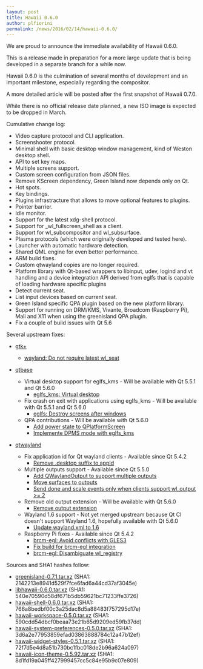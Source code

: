 ```yaml
---
layout: post
title: Hawaii 0.6.0
author: plfiorini
permalink: /news/2016/02/14/hawaii-0.6.0/
---
```


We are proud to announce the immediate availability of Hawaii 0.6.0.

This is a release made in preparation for a more large update that is being
developed in a separate branch for a while now.

Hawaii 0.6.0 is the culmination of several months of development and an
important milestone, especially regarding the compositor.

A more detailed article will be posted after the first snapshot of Hawaii 0.7.0.

While there is no official release date planned, a new ISO image is expected
to be dropped in March.

<!-- more -->

Cumulative change log:

* Video capture protocol and CLI application.
* Screenshooter protocol.
* Minimal shell with basic desktop window management, kind of Weston desktop shell.
* API to set key maps.
* Multiple screens support.
* Custom screen configuration from JSON files.
* Remove KScreen dependency, Green Island now depends only on Qt.
* Hot spots.
* Key bindings.
* Plugins infrastracture that allows to move optional features to plugins.
* Pointer barrier.
* Idle monitor.
* Support for the latest xdg-shell protocol.
* Support for _wl_fullscreen_shell as a client.
* Support for wl_subcompositor and wl_subsurface.
* Plasma protocols (which were originally developed and tested here).
* Launcher with automatic hardware detection.
* Shared QML engine for even better performance.
* ARM build fixes.
* Custom qtwayland copies are no longer required.
* Platform library with Qt-based wrappers to libinput, udev, logind and vt handling and a device integration API derived from eglfs that is capable of loading hardware specific plugins
* Detect current seat.
* List input devices based on current seat.
* Green Island specific QPA plugin based on the new platform library.
* Support for running on DRM/KMS, Vivante, Broadcom (Raspberry Pi), Mali and X11 when using the greenisland QPA plugin.
* Fix a couple of build issues with Qt 5.6

Several upstream fixes:

* [gtk+](https://git.gnome.org/browse/gtk+/)
  * [wayland: Do not require latest wl_seat](https://git.gnome.org/browse/gtk+/commit/?id=6ae521bb325493d32fa2e3be341886163b0d7df9)

* [qtbase](http://code.qt.io/cgit/qt/qtbase.git/)
  * Virtual desktop support for eglfs_kms - Will be available with Qt 5.5.1 and Qt 5.6.0
    * [eglfs_kms: Virtual desktop](http://code.qt.io/cgit/qt/qtbase.git/commit/?id=11512d6a2cd6d816a13db7ee0c48627d6534b377)
  * Fix crash on exit with applications using eglfs_kms - Will be available with Qt 5.5.1 and Qt 5.6.0
    * [eglfs: Destroy screens after windows](http://code.qt.io/cgit/qt/qtbase.git/commit/?id=11370f0a43bc2912b529573689941fe88446ff0f)
  * QPA contributions - Will be available with Qt 5.6.0
    * [Add power state to QPlatformScreen](http://code.qt.io/cgit/qt/qtbase.git/commit/?h=dev&id=d71f3e088275caa13d73d908deadbc45660a6ab9)
    * [Implemente DPMS mode with eglfs_kms](http://code.qt.io/cgit/qt/qtbase.git/commit/?h=dev&id=e948f97814175d2e28ac4dba37f8e49b8775b2cf)

* [qtwayland](http://code.qt.io/cgit/qt/qtwayland.git/)
  * Fix application id for Qt wayland clients - Available since Qt 5.4.2
    * [Remove .desktop suffix to appId](http://code.qt.io/cgit/qt/qtwayland.git/commit/?id=72aa34dc2aebbea715a5915f26cb6f0f67e164d1) 
  * Multiple outputs support - Available since Qt 5.5.0
    * [Add QWaylandOutput to support multiple outputs](http://code.qt.io/cgit/qt/qtwayland.git/commit/?id=b09f2e8440b7a0c9532d730d52296cf05b944ee2)
    * [Move surfaces to outputs](http://code.qt.io/cgit/qt/qtwayland.git/commit/?id=d6a9b108f4bc2cf3d6a68a16128796d75f767829)
    * [Send done and scale events only when clients support wl_output >= 2](http://code.qt.io/cgit/qt/qtwayland.git/commit/?id=1239e62bc9a88854e2a844716ef166e2acfef622)
  * Remove old output extension - Will be available with Qt 5.6.0
      * [Remove output extension](http://code.qt.io/cgit/qt/qtwayland.git/commit/?id=2a975049e582d98a4a3ee8dfce7a1be6737ec277)
  * Wayland 1.6 support - Not yet merged upstream because Qt CI doesn't support Wayland 1.6, hopefully available with Qt 5.6.0
    * [Update wayland.xml to 1.6](https://codereview.qt-project.org/#/c/104222/)
  * Raspberry Pi fixes - Available since Qt 5.4.2
    * [brcm-egl: Avoid conflicts with GLES3](http://code.qt.io/cgit/qt/qtwayland.git/commit/?id=d5e7965a87d81e2d7157c785403b0aba681de62a)
    * [Fix build for brcm-egl integration](http://code.qt.io/cgit/qt/qtwayland.git/commit/?id=6b4db848c9898676074ea4bc601ac04196105ab1)
    * [brcm-egl: Disambiguate wl_registry](http://code.qt.io/cgit/qt/qtwayland.git/commit/?id=aad4549584498dddf7b08df595417b4ad0a05419)

Sources and SHA1 hashes follow:

* [greenisland-0.7.1.tar.xz](https://github.com/greenisland/greenisland/releases/download/v0.7.1/greenisland-0.7.1.tar.xz) (SHA1: 2142213e8941d529f7fce6fad6a44cd37af3045e)
* [libhawaii-0.6.0.tar.xz](https://github.com/hawaii-desktop/libhawaii/releases/download/v0.6.0/libhawaii-0.6.0.tar.xz) (SHA1: 540e70590d58df671b5db59621bc71233ffe3726)
* [hawaii-shell-0.6.0.tar.xz](https://github.com/hawaii-desktop/hawaii-shell/releases/download/v0.6.0/hawaii-shell-0.6.0.tar.xz) (SHA1: 766a8bedbf00c3a25dac8d5a88483f757295d17e)
* [hawaii-workspace-0.5.0.tar.xz](https://github.com/hawaii-desktop/hawaii-workspace/releases/download/v0.5.0/hawaii-workspace-0.5.0.tar.xz) (SHA1: 590cdd54dbcf0beaa73e21b65d9209ed59fb37dd)
* [hawaii-system-preferences-0.5.0.tar.xz](https://github.com/hawaii-desktop/hawaii-system-preferences/releases/download/v0.5.0/hawaii-system-preferences-0.5.0.tar.xz) (SHA1: 3d6a2e77953859efad03863888784c12a47b12ef)
* [hawaii-widget-styles-0.5.1.tar.xz](https://github.com/hawaii-desktop/hawaii-widget-styles/releases/download/v0.5.1/hawaii-widget-styles-0.5.1.tar.xz) (SHA1: 72f7d5e4d8a51b730bc1fbc018de2b96a624a097)
* [hawaii-icon-theme-0.5.92.tar.xz](https://github.com/hawaii-desktop/hawaii-icon-theme/releases/download/v0.5.92/hawaii-icon-theme-0.5.92.tar.xz) (SHA1: 8d1fd19a045ff427999457cc5c84e95b9c07e809)
